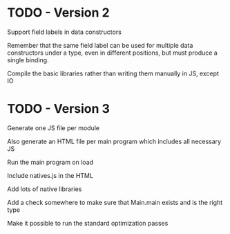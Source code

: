 
TODO - Version 2
================

Support field labels in data constructors

  Remember that the same field label can be used for multiple data constructors
  under a type, even in different positions, but must produce a single binding.

Compile the basic libraries rather than writing them manually in JS, except IO

TODO - Version 3
================

Generate one JS file per module

  Also generate an HTML file per main program which includes all necessary JS

  Run the main program on load

  Include natives.js in the HTML

Add lots of native libraries

Add a check somewhere to make sure that Main.main exists and is the right type

Make it possible to run the standard optimization passes

